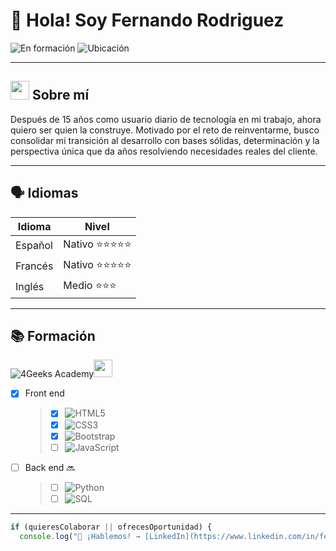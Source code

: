 # 👋 Hola! Soy Fernando Rodriguez

![En formación](https://img.shields.io/badge/%F0%9F%92%BB-En%20proceso%20de%20Full%20Stack%20Developer-blue) ![Ubicación](https://img.shields.io/badge/%F0%9F%93%8D-Barcelona-orange)

---

## <img src="https://github.com/user-attachments/assets/293793a5-ab25-4827-9130-f342d12f1d75" width="30"> Sobre mí

Después de 15 años como usuario diario de tecnología en mi trabajo, ahora quiero ser quien la construye. Motivado por el reto de reinventarme, busco consolidar mi transición al desarrollo con bases sólidas, determinación y la perspectiva única que da años resolviendo necesidades reales del cliente.

---
## 🗣️ Idiomas

| Idioma      | Nivel |
| ----------- | ----------- |
| Español      | Nativo ⭐⭐⭐⭐⭐ |
| Francés   | Nativo ⭐⭐⭐⭐⭐ |
| Inglés | Medio ⭐⭐⭐ |

---

## 📚 Formación

![4Geeks Academy](https://img.shields.io/badge/BOOTCAMP-4Geeks_Academy-01D4A1?style=for-the-badge)<img src="https://media.licdn.com/dms/image/v2/D4E0BAQEcO3fgdcSiEg/company-logo_200_200/company-logo_200_200/0/1688681342958/4geeksacademyes_logo?e=2147483647&v=beta&t=kGELw1vfpMAZy4w_xBhs1Hz5SYKBO35m7NI9bo3E2Sg" width="30" height="28"> 

- [x] Front end
  > - [x] ![HTML5](https://img.shields.io/badge/HTML5-E34F26?style=for-the-badge&logo=html5&logoColor=white)
  > - [x] ![CSS3](https://img.shields.io/badge/CSS3-1572B6?style=for-the-badge&logo=css3&logoColor=white)
  > - [x] ![Bootstrap](https://img.shields.io/badge/Bootstrap-7952B3?style=for-the-badge&logo=bootstrap&logoColor=white)
  > - [ ] ![JavaScript](https://img.shields.io/badge/JavaScript-F7DF1E?style=for-the-badge&logo=javascript&logoColor=black)
- [ ] Back end 🔜
  > - [ ] ![Python](https://img.shields.io/badge/Python-3776AB?style=for-the-badge&logo=python&logoColor=white)
  > - [ ] ![SQL](https://img.shields.io/badge/SQL-4479A1?style=for-the-badge&logo=postgresql&logoColor=white)
---

```js
if (quieresColaborar || ofrecesOportunidad) {
  console.log("💌 ¡Hablemos! → [LinkedIn](https://www.linkedin.com/in/fernando-rodríguez-gómez-26982561/)");
